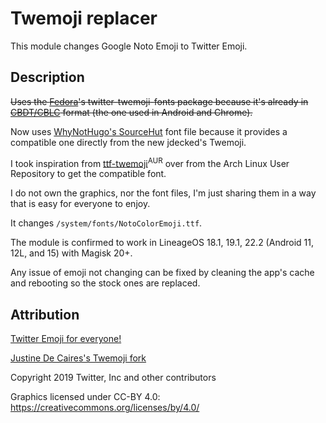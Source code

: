 # Twemoji replacer

This module changes Google Noto Emoji to Twitter Emoji.

## Description

~~Uses the [Fedora](https://fedoraproject.org/)'s twitter-twemoji-fonts package because it's already in [CBDT/CBLC](https://docs.microsoft.com/en-us/windows/win32/directwrite/color-fonts#what-kinds-of-color-fonts-does-windows-support) format (the one used in Android and Chrome).~~

Now uses [WhyNotHugo's SourceHut](https://git.sr.ht/~whynothugo/twemoji.ttf) font file because it provides a compatible one directly from the new jdecked's Twemoji.

I took inspiration from [ttf-twemoji](https://aur.archlinux.org/packages/ttf-twemoji/)<sup>AUR</sup> over from the Arch Linux User Repository to get the compatible font.

I do not own the graphics, nor the font files, I'm just sharing them in a way that is easy for everyone to enjoy.

It changes <code>/system/fonts/NotoColorEmoji.ttf</code>.

The module is confirmed to work in LineageOS 18.1, 19.1, 22.2 (Android 11, 12L, and 15) with Magisk 20+.

Any issue of emoji not changing can be fixed by cleaning the app's cache and rebooting so the stock ones are replaced.

## Attribution

[Twitter Emoji for everyone!](https://github.com/twitter/twemoji)

[Justine De Caires's Twemoji fork](https://github.com/jdecked/twemoji)

Copyright 2019 Twitter, Inc and other contributors

Graphics licensed under CC-BY 4.0: https://creativecommons.org/licenses/by/4.0/

